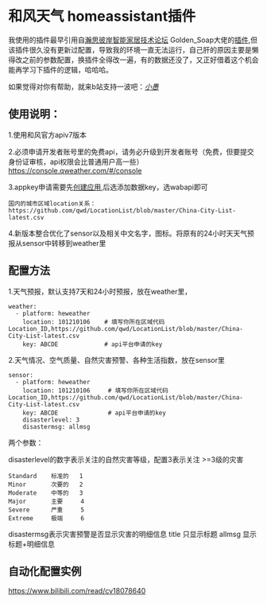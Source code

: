 # 和风天气 homeassistant插件

  我使用的插件最早引用自[瀚思彼岸智能家居技术论坛](https://bbs.hassbian.com/) Golden_Soap大佬的[插件](https://bbs.hassbian.com/thread-3971-1-1.html),但该插件很久没有更新过配置，导致我的环境一直无法运行，自己肝的原因主要是懒得改之前的参数配置，换插件全得改一遍，有的数据还没了，又正好借着这个机会能再学习下插件的逻辑，哈哈哈。
  
  如果觉得对你有帮助，就来b站支持一波吧：[_小愚_](https://space.bilibili.com/15856864)

## 使用说明：

1.使用和风官方apiv7版本

2.必须申请开发者账号里的免费api，请务必升级到开发者账号（免费，但要提交身份证审核，api权限会比普通用户高一些）https://console.qweather.com/#/console

3.appkey申请需要先[创建应用](https://console.qweather.com/#/apps),后选添加数据key，选wabapi即可

    国内的城市区域location关系：https://github.com/qwd/LocationList/blob/master/China-City-List-latest.csv

4.新版本整合优化了sensor以及相关中文名字，图标。将原有的24小时天天气预报从sensor中转移到weather里



## 配置方法

1.天气预报，默认支持7天和24小时预报，放在weather里，

```
weather:
  - platform: heweather
    location: 101210106    # 填写你所在区域代码Location_ID,https://github.com/qwd/LocationList/blob/master/China-City-List-latest.csv
    key: ABCDE             # api平台申请的key
```   
         
2.天气情况、空气质量、自然灾害预警、各种生活指数，放在sensor里

```
sensor:
  - platform: heweather
    location: 101210106     # 填写你所在区域代码Location_ID,https://github.com/qwd/LocationList/blob/master/China-City-List-latest.csv
    key: ABCDE              # api平台申请的key
    disasterlevel: 3
    disastermsg: allmsg
 ```    
两个参数：

  disasterlevel的数字表示关注的自然灾害等级，配置3表示关注 >=3级的灾害
  
    Standard    标准的   1
    Minor       次要的   2
    Moderate    中等的   3
    Major       主要     4
    Severe      严重     5
    Extreme     极端     6
    
  disastermsg表示灾害预警是否显示灾害的明细信息
    title  只显示标题
    allmsg 显示标题+明细信息
    


## 自动化配置实例

https://www.bilibili.com/read/cv18078640

